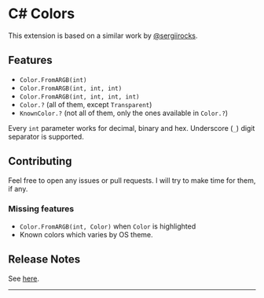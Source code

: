 # C# Colors
This extension is based on a similar work by [@sergiirocks](https://github.com/sergiirocks/vscode-ext-color-highlight).

## Features
- `Color.FromARGB(int)`
- `Color.FromARGB(int, int, int)`
- `Color.FromARGB(int, int, int, int)`
- `Color.?` (all of them, except `Transparent`)
- `KnownColor.?` (not all of them, only the ones available in `Color.?`)

Every `int` parameter works for decimal, binary and hex. Underscore (`_`) digit separator is supported.

## Contributing

Feel free to open any issues or pull requests. I will try to make time for them, if any.

### Missing features
- `Color.FromARGB(int, Color)` when `Color` is highlighted
- Known colors which varies by OS theme.

## Release Notes

See [here](CHANGELOG.md).

-----------------------------------------------------------------------------------------------------------
